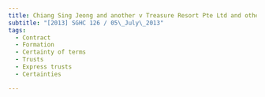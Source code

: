```yaml
---
title: Chiang Sing Jeong and another v Treasure Resort Pte Ltd and others
subtitle: "[2013] SGHC 126 / 05\_July\_2013"
tags:
  - Contract
  - Formation
  - Certainty of terms
  - Trusts
  - Express trusts
  - Certainties

---
```


